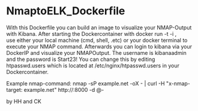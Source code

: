 # NmaptoELK_Dockerfile

With this Dockerfile you can build an image to visualize your NMAP-Output with Kibana.
After starting the Dockercontainer with docker run -t -i <dockercontainerID>,  
use either your local machine (cmd, shell, .etc) or your docker terminal to execute your NMAP command.
Afterwards you can login to kibana via your DockerIP and visualize your NMAPOutput.
The username is kibanaadmin and the password is Start23!
You can change this by editing htpasswd.users which is located at /etc/nginx/htpasswd.users in your Dockercontainer.

Example nmap-command: nmap -sP example.net -oX - | curl -H "x-nmap-target: example.net" http://<Container-IP>:8000 -d @-

by HH and CK
